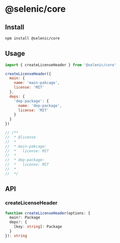 # @selenic/core

## Install

```sh
npm install @selenic/core
```

## Usage

```js
import { createLicenseHeader } from '@selenic/core'

createLicenseHeader({
  main: {
    name: 'main-pakcage',
    license: 'MIT'
  },
  deps: {
    'dep-package': {
      name: 'dep-package',
      license: 'MIT'
    }
  }
})

// /**
//  * @license
//  *
//  * main-pakcage:
//  *   license: MIT
//  *
//  * dep-package:
//  *   license: MIT
//  *
//  */
```

## API

### createLicenseHeader

```ts
function createLicenseHeader(options: {
  main?: Package
  deps?: {
    [key: string]: Package
  }
}): string
```
